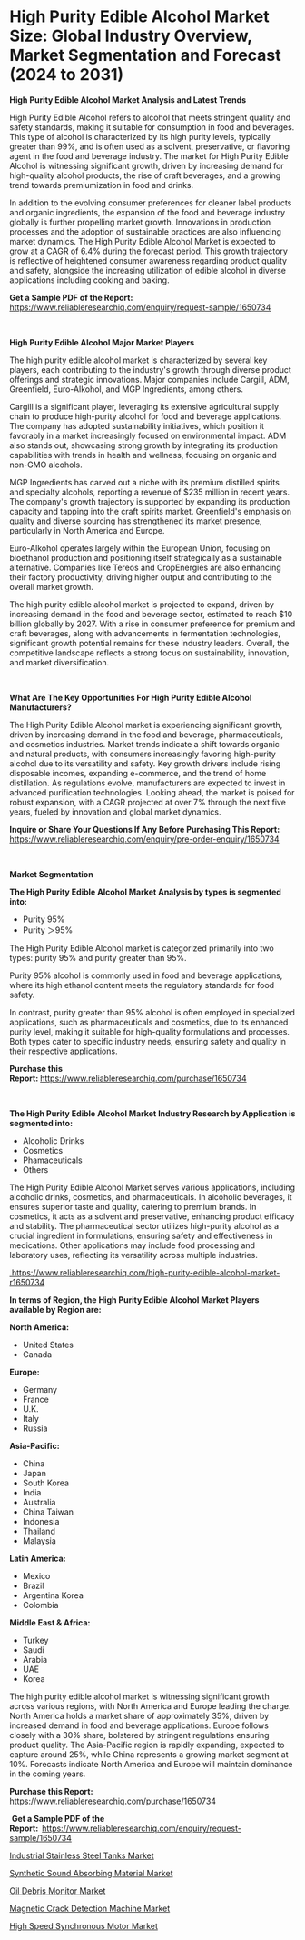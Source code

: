 <p><h1>High Purity Edible Alcohol Market Size: Global Industry Overview, Market Segmentation and Forecast (2024 to 2031)</h1></p><p><strong>High Purity Edible Alcohol Market Analysis and Latest Trends</strong></p>
<p><p>High Purity Edible Alcohol refers to alcohol that meets stringent quality and safety standards, making it suitable for consumption in food and beverages. This type of alcohol is characterized by its high purity levels, typically greater than 99%, and is often used as a solvent, preservative, or flavoring agent in the food and beverage industry. The market for High Purity Edible Alcohol is witnessing significant growth, driven by increasing demand for high-quality alcohol products, the rise of craft beverages, and a growing trend towards premiumization in food and drinks.</p><p>In addition to the evolving consumer preferences for cleaner label products and organic ingredients, the expansion of the food and beverage industry globally is further propelling market growth. Innovations in production processes and the adoption of sustainable practices are also influencing market dynamics. The High Purity Edible Alcohol Market is expected to grow at a CAGR of 6.4% during the forecast period. This growth trajectory is reflective of heightened consumer awareness regarding product quality and safety, alongside the increasing utilization of edible alcohol in diverse applications including cooking and baking.</p></p>
<p><strong>Get a Sample PDF of the Report:&nbsp;</strong> <a href="https://www.reliableresearchiq.com/enquiry/request-sample/1650734?utm_campaign=1744&utm_medium=2&utm_source=Github&utm_content=ia&utm_term=18102024&utm_id=high-purity-edible-alcohol">https://www.reliableresearchiq.com/enquiry/request-sample/1650734</a></p>
<p>&nbsp;</p>
<p><strong>High Purity Edible Alcohol Major Market Players</strong></p>
<p><p>The high purity edible alcohol market is characterized by several key players, each contributing to the industry's growth through diverse product offerings and strategic innovations. Major companies include Cargill, ADM, Greenfield, Euro-Alkohol, and MGP Ingredients, among others.</p><p>Cargill is a significant player, leveraging its extensive agricultural supply chain to produce high-purity alcohol for food and beverage applications. The company has adopted sustainability initiatives, which position it favorably in a market increasingly focused on environmental impact. ADM also stands out, showcasing strong growth by integrating its production capabilities with trends in health and wellness, focusing on organic and non-GMO alcohols. </p><p>MGP Ingredients has carved out a niche with its premium distilled spirits and specialty alcohols, reporting a revenue of $235 million in recent years. The company's growth trajectory is supported by expanding its production capacity and tapping into the craft spirits market. Greenfield's emphasis on quality and diverse sourcing has strengthened its market presence, particularly in North America and Europe.</p><p>Euro-Alkohol operates largely within the European Union, focusing on bioethanol production and positioning itself strategically as a sustainable alternative. Companies like Tereos and CropEnergies are also enhancing their factory productivity, driving higher output and contributing to the overall market growth.</p><p>The high purity edible alcohol market is projected to expand, driven by increasing demand in the food and beverage sector, estimated to reach $10 billion globally by 2027. With a rise in consumer preference for premium and craft beverages, along with advancements in fermentation technologies, significant growth potential remains for these industry leaders. Overall, the competitive landscape reflects a strong focus on sustainability, innovation, and market diversification.</p></p>
<p>&nbsp;</p>
<p><strong>What Are The Key Opportunities For High Purity Edible Alcohol Manufacturers?</strong></p>
<p><p>The High Purity Edible Alcohol market is experiencing significant growth, driven by increasing demand in the food and beverage, pharmaceuticals, and cosmetics industries. Market trends indicate a shift towards organic and natural products, with consumers increasingly favoring high-purity alcohol due to its versatility and safety. Key growth drivers include rising disposable incomes, expanding e-commerce, and the trend of home distillation. As regulations evolve, manufacturers are expected to invest in advanced purification technologies. Looking ahead, the market is poised for robust expansion, with a CAGR projected at over 7% through the next five years, fueled by innovation and global market dynamics.</p></p>
<p><strong>Inquire or Share Your Questions If Any Before Purchasing This Report:</strong> <a href="https://www.reliableresearchiq.com/enquiry/pre-order-enquiry/1650734?utm_campaign=1744&utm_medium=2&utm_source=Github&utm_content=ia&utm_term=18102024&utm_id=high-purity-edible-alcohol">https://www.reliableresearchiq.com/enquiry/pre-order-enquiry/1650734</a></p>
<p>&nbsp;</p>
<p><strong>Market Segmentation</strong></p>
<p><strong>The High Purity Edible Alcohol Market Analysis by types is segmented into:</strong></p>
<p><ul><li>Purity 95%</li><li>Purity ＞95%</li></ul></p>
<p><p>The High Purity Edible Alcohol market is categorized primarily into two types: purity 95% and purity greater than 95%. </p><p>Purity 95% alcohol is commonly used in food and beverage applications, where its high ethanol content meets the regulatory standards for food safety. </p><p>In contrast, purity greater than 95% alcohol is often employed in specialized applications, such as pharmaceuticals and cosmetics, due to its enhanced purity level, making it suitable for high-quality formulations and processes. Both types cater to specific industry needs, ensuring safety and quality in their respective applications.</p></p>
<p><strong>Purchase this Report:&nbsp;</strong><a href="https://www.reliableresearchiq.com/purchase/1650734?utm_campaign=1744&utm_medium=2&utm_source=Github&utm_content=ia&utm_term=18102024&utm_id=high-purity-edible-alcohol">https://www.reliableresearchiq.com/purchase/1650734</a></p>
<p>&nbsp;</p>
<p><strong>The High Purity Edible Alcohol Market Industry Research by Application is segmented into:</strong></p>
<p><ul><li>Alcoholic Drinks</li><li>Cosmetics</li><li>Phamaceuticals</li><li>Others</li></ul></p>
<p><p>The High Purity Edible Alcohol Market serves various applications, including alcoholic drinks, cosmetics, and pharmaceuticals. In alcoholic beverages, it ensures superior taste and quality, catering to premium brands. In cosmetics, it acts as a solvent and preservative, enhancing product efficacy and stability. The pharmaceutical sector utilizes high-purity alcohol as a crucial ingredient in formulations, ensuring safety and effectiveness in medications. Other applications may include food processing and laboratory uses, reflecting its versatility across multiple industries.</p></p>
<p><a href="https://www.reliableresearchiq.com/high-purity-edible-alcohol-market-r1650734?utm_campaign=1744&utm_medium=2&utm_source=Github&utm_content=ia&utm_term=18102024&utm_id=high-purity-edible-alcohol">&nbsp;https://www.reliableresearchiq.com/high-purity-edible-alcohol-market-r1650734</a></p>
<p><strong>In terms of Region, the High Purity Edible Alcohol Market Players available by Region are:</strong></p>
<p>
    <p> <strong> North America: </strong>
        <ul>
            <li>United States</li>
            <li>Canada</li>
        </ul>
        </p> 
    <p> <strong> Europe: </strong>
        <ul>
            <li>Germany</li>
            <li>France</li>
            <li>U.K.</li>
            <li>Italy</li>
            <li>Russia</li>
        </ul>
        </p> 
    <p> <strong> Asia-Pacific: </strong>
        <ul>
            <li>China</li>
            <li>Japan</li>
            <li>South Korea</li>
            <li>India</li>
            <li>Australia</li>
            <li>China Taiwan</li>
            <li>Indonesia</li>
            <li>Thailand</li>
            <li>Malaysia</li>
        </ul>
        </p> 
    <p> <strong> Latin America: </strong>
        <ul>
            <li>Mexico</li>
            <li>Brazil</li>
            <li>Argentina Korea</li>
            <li>Colombia</li>
        </ul>
        </p> 
    <p> <strong> Middle East & Africa: </strong>
        <ul>
            <li>Turkey</li>
            <li>Saudi</li>
            <li>Arabia</li>
            <li>UAE</li>
            <li>Korea</li>
        </ul>
    </p>
    </p>
<p><p>The high purity edible alcohol market is witnessing significant growth across various regions, with North America and Europe leading the charge. North America holds a market share of approximately 35%, driven by increased demand in food and beverage applications. Europe follows closely with a 30% share, bolstered by stringent regulations ensuring product quality. The Asia-Pacific region is rapidly expanding, expected to capture around 25%, while China represents a growing market segment at 10%. Forecasts indicate North America and Europe will maintain dominance in the coming years.</p></p>
<p><strong>Purchase this Report: </strong><a href="https://www.reliableresearchiq.com/purchase/1650734?utm_campaign=1744&utm_medium=2&utm_source=Github&utm_content=ia&utm_term=18102024&utm_id=high-purity-edible-alcohol">https://www.reliableresearchiq.com/purchase/1650734</a></p>
<p>&nbsp;<strong>Get a Sample PDF of the Report:&nbsp;&nbsp;</strong><a href="https://www.reliableresearchiq.com/enquiry/request-sample/1650734?utm_campaign=1744&utm_medium=2&utm_source=Github&utm_content=ia&utm_term=18102024&utm_id=high-purity-edible-alcohol">https://www.reliableresearchiq.com/enquiry/request-sample/1650734</a></p>
<p><strong></strong></p>
<p><p><a href="https://www.linkedin.com/pulse/insights-industrial-stainless-steel-tanks-industry-market-we6rc?utm_campaign=1744&utm_medium=2&utm_source=Github&utm_content=ia&utm_term=18102024&utm_id=high-purity-edible-alcohol">Industrial Stainless Steel Tanks Market</a></p><p><a href="https://github.com/HobertDavis43/Market-Research-Report-List-1/blob/main/synthetic-sound-absorbing-material-market.md?utm_campaign=1744&utm_medium=2&utm_source=Github&utm_content=ia&utm_term=18102024&utm_id=high-purity-edible-alcohol">Synthetic Sound Absorbing Material Market</a></p><p><a href="https://www.linkedin.com/pulse/oil-debris-monitor-market-size-share-analysis-growth-trends-ufipc?utm_campaign=1744&utm_medium=2&utm_source=Github&utm_content=ia&utm_term=18102024&utm_id=high-purity-edible-alcohol">Oil Debris Monitor Market</a></p><p><a href="https://www.linkedin.com/pulse/future-trends-global-magnetic-crack-detection-machine-rdewc?utm_campaign=1744&utm_medium=2&utm_source=Github&utm_content=ia&utm_term=18102024&utm_id=high-purity-edible-alcohol">Magnetic Crack Detection Machine Market</a></p><p><a href="https://www.linkedin.com/pulse/high-speed-synchronous-motor-market-size-share-analysis--xdzqc?utm_campaign=1744&utm_medium=2&utm_source=Github&utm_content=ia&utm_term=18102024&utm_id=high-purity-edible-alcohol">High Speed Synchronous Motor Market</a></p></p>